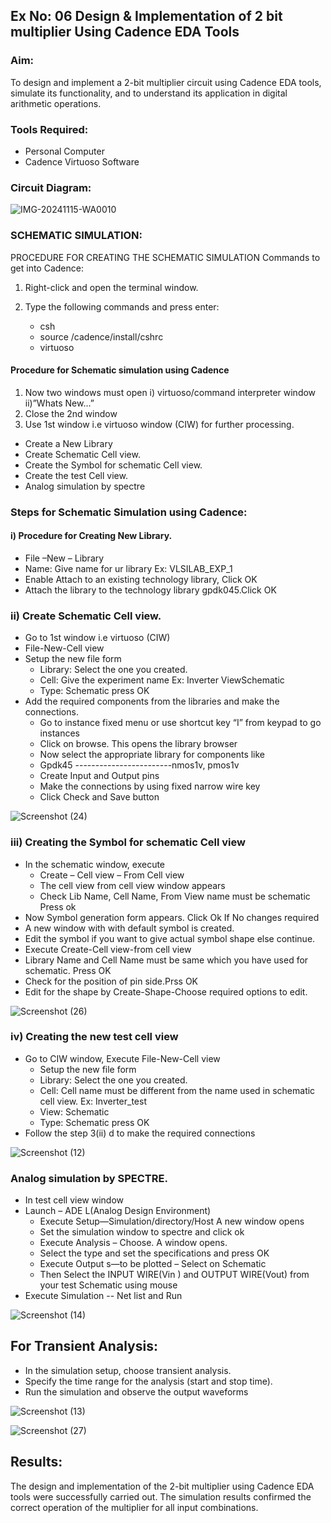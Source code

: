 ## Ex No: 06     Design & Implementation of 2 bit multiplier Using Cadence EDA Tools   

### Aim:
To design and implement a 2-bit multiplier circuit using Cadence EDA tools, simulate its functionality, and to understand its application in digital arithmetic operations.

### Tools Required:
- Personal Computer
- Cadence Virtuoso Software
  
### Circuit Diagram:

![IMG-20241115-WA0010](https://github.com/user-attachments/assets/80794510-f752-4033-aa78-2fb975abcf9d)


### SCHEMATIC SIMULATION:

PROCEDURE FOR CREATING THE SCHEMATIC SIMULATION
Commands to get into Cadence:

1. Right-click and open the terminal window.
2. Type the following commands and press enter:
   
   - csh&emsp;
   - source /cadence/install/cshrc&emsp;
   - virtuoso


#### Procedure for Schematic simulation using Cadence

1.	Now two windows must open
    i) virtuoso/command interpreter window
  	ii)”Whats New…”
2.	Close the 2nd window
3.	Use 1st window i.e virtuoso window (CIW) for further processing.
   -	Create a New Library
   - Create Schematic Cell view.
   - Create the Symbol for schematic Cell view.
   - Create the test Cell view.
   - Analog simulation by spectre

### Steps for Schematic Simulation using Cadence:

#### i)	Procedure for Creating New Library.
-	File –New – Library
-	Name: Give name for ur library Ex: VLSILAB_EXP_1
-	Enable Attach to an existing technology library, Click OK
-	Attach the library to the technology library gpdk045.Click OK

### ii)	Create Schematic Cell view.
-	Go to 1st window i.e virtuoso (CIW)
-	File-New-Cell view
-	Setup the new file form
    + Library: Select the one you created.
    + Cell: Give the experiment name Ex: Inverter ViewSchematic
    + Type: Schematic press OK
-	Add the required components from the libraries and make the connections.
    + Go to instance fixed menu or use shortcut key “I” from keypad to go instances
    + Click on browse. This opens the library browser
    +	Now select the appropriate library for components like 
    +	Gpdk45 ------------------------nmos1v, pmos1v
    +	Create Input and Output pins
    +	Make the connections by using fixed narrow wire key
    +	Click Check and Save button


![Screenshot (24)](https://github.com/user-attachments/assets/b11fe09b-b399-4b9c-9215-331758c8170f)



 
### iii)	Creating the Symbol for schematic Cell view

-	In the schematic window, execute 
    +	Create – Cell view – From Cell view
    +	The cell view from cell view window appears
    +	Check Lib Name, Cell Name, From View name must be schematic Press ok
-	Now Symbol generation form appears. Click Ok If No changes required
-	A new window with with default symbol is created.
- Edit the symbol if you want to give actual symbol shape else continue.
- Execute Create-Cell view-from cell view
- Library Name and Cell Name must be same which you have used for schematic. Press OK
- Check for the position of pin side.Prss OK
- Edit for the shape by Create-Shape-Choose required options to edit.

![Screenshot (26)](https://github.com/user-attachments/assets/640c47ae-ff39-4cdc-bb39-4f46fbc98e0b)




### iv)	Creating the new test cell view

-	Go to CIW window, Execute File-New-Cell view
    +	Setup the new file form
    +	Library: Select the one you created.
    +	Cell: Cell name must be different from the name used in schematic cell view. Ex: Inverter_test
    +	View: Schematic
    +	Type: Schematic press OK
-	Follow the step 3(ii) d to make the required connections


![Screenshot (12)](https://github.com/user-attachments/assets/cfb3a10c-02d2-4d64-9a0d-50815085a71e)


 

### Analog simulation by SPECTRE.
-	In test cell view window
-	Launch – ADE L(Analog Design Environment)
    +	Execute Setup—Simulation/directory/Host A new window opens
    +	Set the simulation window to spectre and click ok
    +	Execute Analysis – Choose. A window opens.
    +	Select the type and set the specifications and press OK
    +	Execute Output s—to be plotted – Select on Schematic
    +	Then Select the INPUT WIRE(Vin ) and OUTPUT WIRE(Vout) from your test Schematic using mouse
-	Execute Simulation -- Net list and Run

![Screenshot (14)](https://github.com/user-attachments/assets/a72d9b57-85e6-4f63-901f-4f6b267dbedf)



##  For Transient Analysis:
  - In the simulation setup, choose transient analysis.
  - Specify the time range for the analysis (start and stop time).
  - Run the simulation and observe the output waveforms

  
![Screenshot (13)](https://github.com/user-attachments/assets/525643f4-963d-40a9-9a76-bfaddc9ac562)



 ![Screenshot (27)](https://github.com/user-attachments/assets/b668026c-7a36-4199-bfb2-72269c93127f)

  

## Results:
The design and implementation of the 2-bit multiplier using Cadence EDA tools were successfully carried out. The simulation results confirmed the correct operation of the multiplier for all input combinations. 

